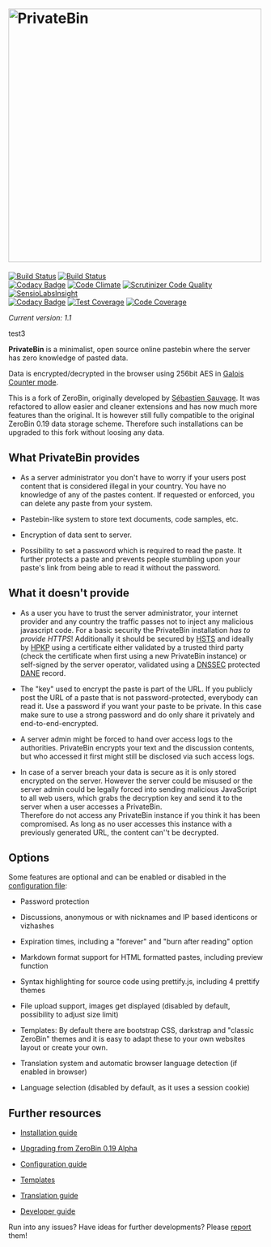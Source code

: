 # [<img alt="PrivateBin" src="https://cdn.rawgit.com/PrivateBin/assets/master/images/minified/logo.svg" width="500" />](https://privatebin.info/)
[![Build Status](https://travis-ci.org/PrivateBin/PrivateBin.svg?branch=master)](https://travis-ci.org/PrivateBin/PrivateBin) [![Build Status](https://scrutinizer-ci.com/g/PrivateBin/PrivateBin/badges/build.png?b=master)](https://scrutinizer-ci.com/g/PrivateBin/PrivateBin/build-status/master)  
[![Codacy Badge](https://api.codacy.com/project/badge/Grade/094500f62abf4c9aa0c8a8a4520e4789)](https://www.codacy.com/app/PrivateBin/PrivateBin)
[![Code Climate](https://codeclimate.com/github/PrivateBin/PrivateBin/badges/gpa.svg)](https://codeclimate.com/github/PrivateBin/PrivateBin)
[![Scrutinizer Code Quality](https://scrutinizer-ci.com/g/PrivateBin/PrivateBin/badges/quality-score.png?b=master)](https://scrutinizer-ci.com/g/PrivateBin/PrivateBin/?branch=master)
[![SensioLabsInsight](https://insight.sensiolabs.com/projects/57c9e74e-c6f9-4de6-a876-df66ec2ea1ff/mini.png)](https://insight.sensiolabs.com/projects/57c9e74e-c6f9-4de6-a876-df66ec2ea1ff)  
[![Codacy Badge](https://api.codacy.com/project/badge/Coverage/094500f62abf4c9aa0c8a8a4520e4789)](https://www.codacy.com/app/PrivateBin/PrivateBin)
[![Test Coverage](https://codeclimate.com/github/PrivateBin/PrivateBin/badges/coverage.svg)](https://codeclimate.com/github/PrivateBin/PrivateBin/coverage) [![Code Coverage](https://scrutinizer-ci.com/g/PrivateBin/PrivateBin/badges/coverage.png?b=master)](https://scrutinizer-ci.com/g/PrivateBin/PrivateBin/?branch=master)

*Current version: 1.1*

test3

**PrivateBin** is a minimalist, open source online pastebin where the server has
zero knowledge of pasted data.

Data is encrypted/decrypted in the browser using 256bit AES in [Galois Counter mode](https://en.wikipedia.org/wiki/Galois/Counter_Mode).

This is a fork of ZeroBin, originally developed by
[Sébastien Sauvage](https://github.com/sebsauvage/ZeroBin). It was refactored
to allow easier and cleaner extensions and has now much more features than the
original. It is however still fully compatible to the original ZeroBin 0.19
data storage scheme. Therefore such installations can be upgraded to this fork
without loosing any data.

## What PrivateBin provides

+ As a server administrator you don't have to worry if your users post content
  that is considered illegal in your country. You have no knowledge of any
  of the pastes content. If requested or enforced, you can delete any paste from
  your system.

+ Pastebin-like system to store text documents, code samples, etc.

+ Encryption of data sent to server.

+ Possibility to set a password which is required to read the paste. It further
  protects a paste and prevents people stumbling upon your paste's link
  from being able to read it without the password.

## What it doesn't provide

- As a user you have to trust the server administrator, your internet provider
  and any country the traffic passes not to inject any malicious javascript code.
  For a basic security the PrivateBin installation *has to provide HTTPS*!
  Additionally it should be secured by
  [HSTS](https://en.wikipedia.org/wiki/HTTP_Strict_Transport_Security) and
  ideally by [HPKP](https://en.wikipedia.org/wiki/HTTP_Public_Key_Pinning) using a
  certificate either validated by a trusted third party (check the certificate
  when first using a new PrivateBin instance) or self-signed by the server
  operator, validated using a
  [DNSSEC](https://en.wikipedia.org/wiki/Domain_Name_System_Security_Extensions)
  protected
  [DANE](https://en.wikipedia.org/wiki/DNS-based_Authentication_of_Named_Entities)
  record.

- The "key" used to encrypt the paste is part of the URL. If you publicly post
  the URL of a paste that is not password-protected, everybody can read it.
  Use a password if you want your paste to be private. In this case make sure to
  use a strong password and do only share it privately and end-to-end-encrypted.

- A server admin might be forced to hand over access logs to the authorities.
  PrivateBin encrypts your text and the discussion contents, but who accessed it
  first might still be disclosed via such access logs.

- In case of a server breach your data is secure as it is only stored encrypted
  on the server. However the server could be misused or the server admin could
  be legally forced into sending malicious JavaScript to all web users, which
  grabs the decryption key and send it to the server when a user accesses a
  PrivateBin.  
  Therefore do not access any PrivateBin instance if you think it has been
  compromised. As long as no user accesses this instance with a previously
  generated URL, the content can''t be decrypted.

## Options

Some features are optional and can be enabled or disabled in the [configuration
file](https://github.com/PrivateBin/PrivateBin/wiki/Configuration):

* Password protection

* Discussions, anonymous or with nicknames and IP based identicons or vizhashes

* Expiration times, including a "forever" and "burn after reading" option

* Markdown format support for HTML formatted pastes, including preview function

* Syntax highlighting for source code using prettify.js, including 4 prettify
  themes

* File upload support, images get displayed (disabled by default, possibility
  to adjust size limit)

* Templates: By default there are bootstrap CSS, darkstrap and "classic ZeroBin"
  themes and it is easy to adapt these to your own websites layout or create
  your own.

* Translation system and automatic browser language detection (if enabled in
  browser)

* Language selection (disabled by default, as it uses a session cookie)

## Further resources

* [Installation guide](https://github.com/PrivateBin/PrivateBin/wiki/Installation)

* [Upgrading from ZeroBin 0.19 Alpha](https://github.com/PrivateBin/PrivateBin/wiki/Upgrading-from-ZeroBin-0.19-Alpha)

* [Configuration guide](https://github.com/PrivateBin/PrivateBin/wiki/Configuration)

* [Templates](https://github.com/PrivateBin/PrivateBin/wiki/Templates)

* [Translation guide](https://github.com/PrivateBin/PrivateBin/wiki/Translation)

* [Developer guide](https://github.com/PrivateBin/PrivateBin/wiki/Development)

Run into any issues? Have ideas for further developments? Please
[report](https://github.com/PrivateBin/PrivateBin/issues) them!
